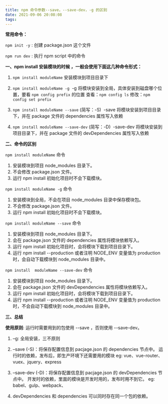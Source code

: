 ```yaml
---
title: npm 命令参数--save，--save-dev，-g 的区别
date: 2021-09-06 20:08:08
tags:
---
```


**常用命令：**

`npm init -y` : 创建 package.json 这个文件

`npm run dev` : 执行 npm script 中的命令
&nbsp;
 
**一、npm install 安装模块的时候 ，一般会使用下面这几种命令形式：**
 
1. `npm install moduleName`
安装模块到项目目录下

2. `npm install moduleName -g`
&nbsp;-g 将模块安装到全局，具体安装到磁盘哪个位置，要看 `npm config prefix` 的位置
查看：`npm config ls` 
修改：`npm config set prefix`

3.  `npm install moduleName --save`
(简写：-S) 
&nbsp;-save 将模块安装到项目目录下，并在 package 文件的 dependencies 属性写入依赖

4. `npm install moduleName --save-dev` 
(简写：-D) 
&nbsp;-save-dev 将模块安装到项目目录下，并在 package 文件的 devDependencies 属性写入依赖

**二、命令的区别**
 
`npm install moduleName` 命令
1. 安装模块到项目 node_modules 目录下。
2. 不会修改 package.json 文件。
3. 运行 npm install 初始化项目时不会下载模块。


`npm install moduleName -g` 命令
1. 安装模块到全局，不会在项目 node_modules 目录中保存模块包。
2. 不会修改 package.json 文件。
3. 运行 npm install 初始化项目时不会下载模块。

`npm install moduleName --save` 命令
1. 安装模块到项目 node_modules 目录下。
2. 会在 package.json 文件的 dependencies 属性将模块依赖写入。
3. 运行 npm install 初始化项目时，会将模块下载到项目目录下。
4. 运行 npm install --production 或者注明 NODE_ENV 变量值为 production 时，会自动下载模块到 node_modules 目录中。

`npm install  moduleName --save-dev` 命令
1. 安装模块到项目 node_modules 目录下。
2. 会在 package.json 文件的 devDependencies 属性将模块依赖写入。
3. 运行 npm install 初始化项目时，会将模块下载到项目目录下。
4. 运行 npm install --production 或者注明 NODE_ENV 变量值为 production 时，不会自动下载模块到 node_modules 目录中。

**三、总结**

**使用原则**: 运行时需要用到的包使用 --save ，否则使用 --save-dev。

1. –g: 全局安装，三不原则

2. –save (-S)：将保存配置信息到 pacjage.json 的 dependencies 节点中。
运行时的依赖，发布后，即生产环境下还需要用的模块 
eg: vue、vue-router、vuex、jquery、express

3. –save-dev (-D)：将保存配置信息到 pacjage.json 的 devDependencies 节点中。
开发时的依赖，里面的模块是开发时用的，发布时用不到它。 
eg: babel、gulp、webpack、

4. devDependencies 和 dependencies 可以同时存在同一个包的依赖。